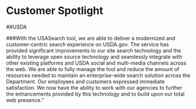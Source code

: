 # Customer Spotlight

##USDA

###With the USASearch tool, we are able to deliver a modernized and customer-centric search experience on USDA.gov. The service has provided significant improvements to our site search  technology and the ability to leverage open source technology and seamlessly integrate with other existing platforms and USDA social and multi-media channels across the web. We are able to fully manage the tool and reduce the amount of resources needed to maintain an enterprise-wide search solution across the Department. Our employees and customers expressed immediate satisfaction. We now have the ability to work with our agencies to further the enhancements provided by this technology and to build upon our total web presence.” 